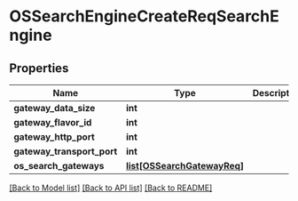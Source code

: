 # OSSearchEngineCreateReqSearchEngine

## Properties
Name | Type | Description | Notes
------------ | ------------- | ------------- | -------------
**gateway_data_size** | **int** |  | 
**gateway_flavor_id** | **int** |  | 
**gateway_http_port** | **int** |  | [optional] 
**gateway_transport_port** | **int** |  | [optional] 
**os_search_gateways** | [**list[OSSearchGatewayReq]**](OSSearchGatewayReq.md) |  | 

[[Back to Model list]](../README.md#documentation-for-models) [[Back to API list]](../README.md#documentation-for-api-endpoints) [[Back to README]](../README.md)


